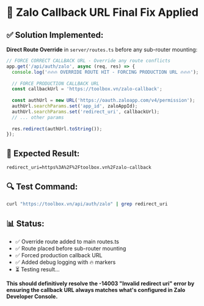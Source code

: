 # 🔧 Zalo Callback URL Final Fix Applied

## ✅ Solution Implemented:

**Direct Route Override** in `server/routes.ts` before any sub-router mounting:

```typescript
// FORCE CORRECT CALLBACK URL - Override any route conflicts
app.get('/api/auth/zalo', async (req, res) => {
  console.log('🔥🔥🔥 OVERRIDE ROUTE HIT - FORCING PRODUCTION URL 🔥🔥🔥');
  
  // FORCE PRODUCTION CALLBACK URL
  const callbackUrl = 'https://toolbox.vn/zalo-callback';
  
  const authUrl = new URL('https://oauth.zaloapp.com/v4/permission');
  authUrl.searchParams.set('app_id', zaloAppId);
  authUrl.searchParams.set('redirect_uri', callbackUrl);
  // ... other params
  
  res.redirect(authUrl.toString());
});
```

## 🎯 Expected Result:
```
redirect_uri=https%3A%2F%2Ftoolbox.vn%2Fzalo-callback
```

## 🔍 Test Command:
```bash
curl "https://toolbox.vn/api/auth/zalo" | grep redirect_uri
```

## 📊 Status:
- ✅ Override route added to main routes.ts
- ✅ Route placed before sub-router mounting  
- ✅ Forced production callback URL
- ✅ Added debug logging with 🔥 markers
- ⏳ Testing result...

**This should definitively resolve the -14003 "Invalid redirect uri" error by ensuring the callback URL always matches what's configured in Zalo Developer Console.**